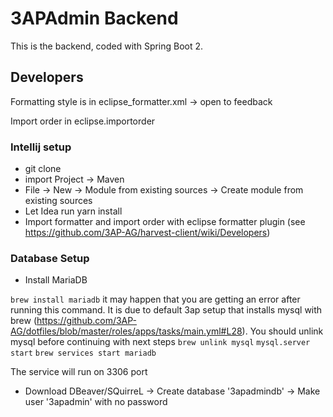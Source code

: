 # 3APAdmin Backend

This is the backend, coded with Spring Boot 2.


## Developers

Formatting style is in eclipse_formatter.xml -> open to feedback

Import order in eclipse.importorder

### Intellij setup

* git clone 
* import Project -> Maven
* File -> New -> Module from existing sources -> Create module from existing sources
* Let Idea run yarn install
* Import formatter and import order with eclipse formatter plugin (see https://github.com/3AP-AG/harvest-client/wiki/Developers)

### Database Setup

* Install MariaDB 

`brew install mariadb` it may happen that you are getting an error after running this command. It is due to default 3ap setup that installs mysql with brew (https://github.com/3AP-AG/dotfiles/blob/master/roles/apps/tasks/main.yml#L28). You should unlink mysql before continuing with next steps `brew unlink mysql`
`mysql.server start`
`brew services start mariadb`

The service will run on 3306 port 

* Download DBeaver/SQuirreL -> Create database '3apadmindb' -> Make user '3apadmin' with no password

 